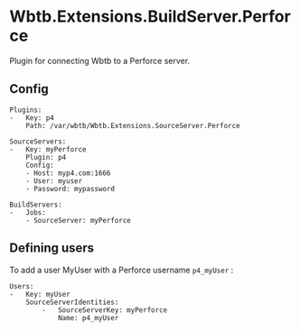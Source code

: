 ﻿# Wbtb.Extensions.BuildServer.Perforce

Plugin for connecting Wbtb to a Perforce server.

## Config

    Plugins:
    -   Key: p4
        Path: /var/wbtb/Wbtb.Extensions.SourceServer.Perforce

    SourceServers:
    -   Key: myPerforce
        Plugin: p4
        Config:
        - Host: myp4.com:1666
        - User: myuser
        - Password: mypassword
    
    BuildServers:
    -   Jobs:
        - SourceServer: myPerforce

## Defining users

To add a user MyUser with a Perforce username `p4_myUser` :
          
    Users:
    -   Key: myUser
        SourceServerIdentities:
            -   SourceServerKey: myPerforce
                Name: p4_myUser

